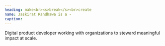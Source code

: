 ```yaml
---
heading: make<br><s>break</s><br>create
name: Jaskirat Randhawa is a -
caption: 
---
```


Digital product developer working with organizations to steward meaningful impact at scale.
